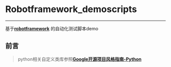 # Robotframework_demoscripts
***
基于[**robotframework**](https://github.com/robotframework/robotframework.git) 的自动化测试脚本demo
## 前言
> python相关自定义类库参照[**Google开源项目风格指南-Python**](http://zh-google-styleguide.readthedocs.io/en/latest/google-python-styleguide/python_style_rules/)
